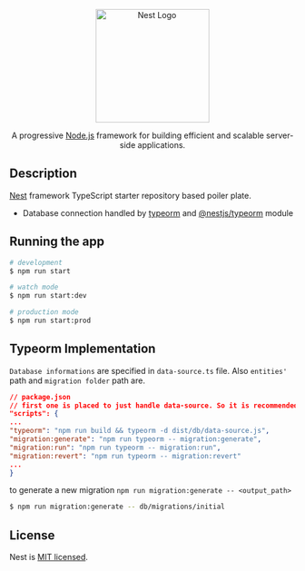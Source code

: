 <p align="center">
  <a href="http://nestjs.com/" target="blank"><img src="https://nestjs.com/img/logo-small.svg" width="200" alt="Nest Logo" /></a>
</p>

[circleci-image]: https://img.shields.io/circleci/build/github/nestjs/nest/master?token=abc123def456
[circleci-url]: https://circleci.com/gh/nestjs/nest

  <p align="center">A progressive <a href="http://nodejs.org" target="_blank">Node.js</a> framework for building efficient and scalable server-side applications.</p>
    <p align="center">

## Description

[Nest](https://github.com/nestjs/nest) framework TypeScript starter repository based poiler plate.
<ul>
    <li>Database connection handled by <a href="https://typeorm.io/">typeorm</a> and <a href="https://docs.nestjs.com/techniques/database">@nestjs/typeorm</a> module</li>
</ul>

## Running the app

```bash
# development
$ npm run start

# watch mode
$ npm run start:dev

# production mode
$ npm run start:prod
```

 ## Typeorm Implementation
`Database informations` are specified in `data-source.ts` file. Also `entities'` path and `migration folder` path are.   
```json
// package.json
// first one is placed to just handle data-source. So it is recommended to use migration:* 
"scripts": {
...
"typeorm": "npm run build && typeorm -d dist/db/data-source.js",
"migration:generate": "npm run typeorm -- migration:generate",
"migration:run": "npm run typeorm -- migration:run",
"migration:revert": "npm run typeorm -- migration:revert"
...
}
```
to generate a new migration ```npm run migration:generate -- <output_path>```
```bash
$ npm run migration:generate -- db/migrations/initial
```

## License

Nest is [MIT licensed](LICENSE).
